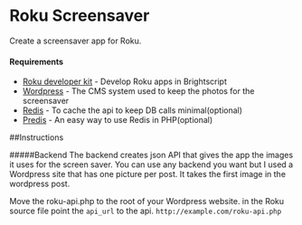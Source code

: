 Roku Screensaver
================

Create a screensaver app for Roku.

#### Requirements 
* [Roku developer kit](http://www.roku.com/developer)  - Develop Roku apps in Brightscript
* [Wordpress](http://wordpress.org) - The CMS system used to keep the photos for the screensaver
* [Redis](http://redis.io/) - To cache the api to keep DB calls minimal(optional)
* [Predis](https://github.com/nrk/predis) - An easy way to use Redis in PHP(optional)

##Instructions

#####Backend
The backend creates json API that gives the app the images it uses for the screen saver.
You can use any backend you want but I used a Wordpress site that has one picture per post.  It takes the first image in the wordpress post.

Move the roku-api.php to the root of your Wordpress website.
in the Roku source file point the `api_url` to the api. `http://example.com/roku-api.php`
